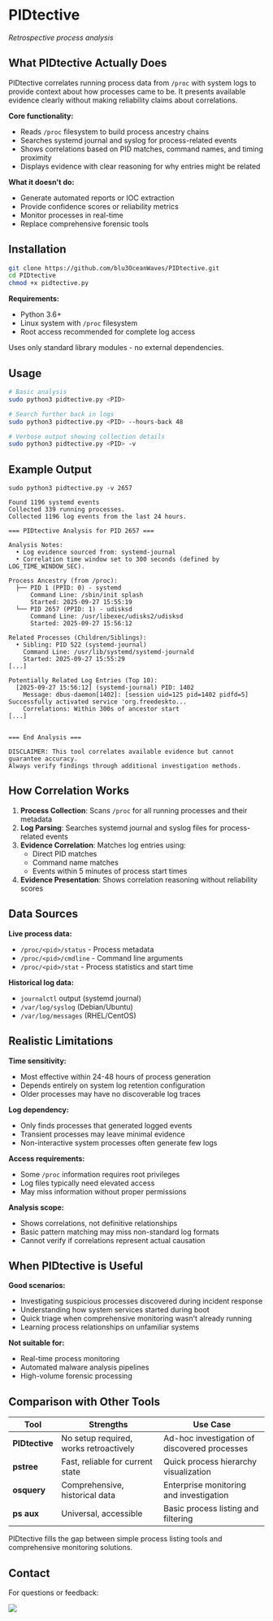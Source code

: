 # PIDtective

*Retrospective process analysis*

## What PIDtective Actually Does

PIDtective correlates running process data from `/proc` with system logs to provide context about how processes came to be. It presents available evidence clearly without making reliability claims about correlations.

**Core functionality:**
- Reads `/proc` filesystem to build process ancestry chains
- Searches systemd journal and syslog for process-related events  
- Shows correlations based on PID matches, command names, and timing proximity
- Displays evidence with clear reasoning for why entries might be related

**What it doesn't do:**
- Generate automated reports or IOC extraction
- Provide confidence scores or reliability metrics
- Monitor processes in real-time
- Replace comprehensive forensic tools

## Installation

```bash
git clone https://github.com/blu3OceanWaves/PIDtective.git
cd PIDtective
chmod +x pidtective.py
```

**Requirements:**
- Python 3.6+
- Linux system with `/proc` filesystem
- Root access recommended for complete log access

Uses only standard library modules - no external dependencies.

## Usage

```bash
# Basic analysis
sudo python3 pidtective.py <PID>

# Search further back in logs
sudo python3 pidtective.py <PID> --hours-back 48

# Verbose output showing collection details
sudo python3 pidtective.py <PID> -v
```

## Example Output

```
sudo python3 pidtective.py -v 2657
                                                                                                                                                                                                      
Found 1196 systemd events
Collected 339 running processes.
Collected 1196 log events from the last 24 hours.

=== PIDtective Analysis for PID 2657 ===

Analysis Notes:
  • Log evidence sourced from: systemd-journal
  • Correlation time window set to 300 seconds (defined by LOG_TIME_WINDOW_SEC).

Process Ancestry (from /proc):
  ├── PID 1 (PPID: 0) - systemd
      Command Line: /sbin/init splash
      Started: 2025-09-27 15:55:19
  └── PID 2657 (PPID: 1) - udisksd
      Command Line: /usr/libexec/udisks2/udisksd
      Started: 2025-09-27 15:56:12

Related Processes (Children/Siblings):
  • Sibling: PID 522 (systemd-journal)
    Command Line: /usr/lib/systemd/systemd-journald
    Started: 2025-09-27 15:55:29
[...]

Potentially Related Log Entries (Top 10):
  [2025-09-27 15:56:12] (systemd-journal) PID: 1402
    Message: dbus-daemon[1402]: [session uid=125 pid=1402 pidfd=5] Successfully activated service 'org.freedeskto...
    Correlations: Within 300s of ancestor start
[...]


=== End Analysis ===

DISCLAIMER: This tool correlates available evidence but cannot
guarantee accuracy.
Always verify findings through additional investigation methods.
```

## How Correlation Works

1. **Process Collection**: Scans `/proc` for all running processes and their metadata
2. **Log Parsing**: Searches systemd journal and syslog files for process-related events
3. **Evidence Correlation**: Matches log entries using:
   - Direct PID matches
   - Command name matches  
   - Events within 5 minutes of process start times
4. **Evidence Presentation**: Shows correlation reasoning without reliability scores

## Data Sources

**Live process data:**
- `/proc/<pid>/status` - Process metadata
- `/proc/<pid>/cmdline` - Command line arguments
- `/proc/<pid>/stat` - Process statistics and start time

**Historical log data:**
- `journalctl` output (systemd journal)
- `/var/log/syslog` (Debian/Ubuntu)
- `/var/log/messages` (RHEL/CentOS)

## Realistic Limitations

**Time sensitivity:**
- Most effective within 24-48 hours of process generation
- Depends entirely on system log retention configuration
- Older processes may have no discoverable log traces

**Log dependency:**
- Only finds processes that generated logged events
- Transient processes may leave minimal evidence
- Non-interactive system processes often generate few logs

**Access requirements:**
- Some `/proc` information requires root privileges
- Log files typically need elevated access
- May miss information without proper permissions

**Analysis scope:**
- Shows correlations, not definitive relationships
- Basic pattern matching may miss non-standard log formats
- Cannot verify if correlations represent actual causation

## When PIDtective is Useful

**Good scenarios:**
- Investigating suspicious processes discovered during incident response
- Understanding how system services started during boot
- Quick triage when comprehensive monitoring wasn't already running
- Learning process relationships on unfamiliar systems

**Not suitable for:**
- Real-time process monitoring
- Automated malware analysis pipelines
- High-volume forensic processing

## Comparison with Other Tools

| Tool | Strengths | Use Case |
|------|-----------|----------|
| **PIDtective** | No setup required, works retroactively | Ad-hoc investigation of discovered processes |
| **pstree** | Fast, reliable for current state | Quick process hierarchy visualization |
| **osquery** | Comprehensive, historical data | Enterprise monitoring and investigation |
| **ps aux** | Universal, accessible | Basic process listing and filtering |

PIDtective fills the gap between simple process listing tools and comprehensive monitoring solutions.

## Contact

For questions or feedback:

<a href="https://www.linkedin.com/in/yassin-el-wardioui-34016b332" target="_blank">
  <img src="https://img.shields.io/badge/LinkedIn-Connect-0077B5?style=for-the-badge&logo=linkedin&logoColor=white" />
</a>
